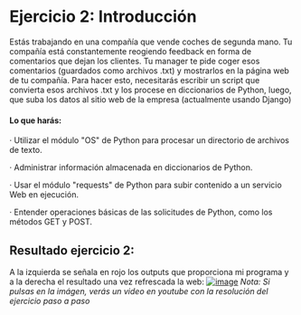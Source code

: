 # Ejercicio 2: Introducción

Estás trabajando en una compañía que vende coches de segunda mano. Tu compañía está constantemente reogiendo feedback en forma de comentarios que dejan los clientes. Tu manager te pide coger esos comentarios (guardados como archivos .txt) y mostrarlos en la página web de tu compañía. Para hacer esto, necesitarás escribir un script que convierta esos archivos .txt y los procese en diccionarios de Python, luego, que suba los datos al sitio web de la empresa (actualmente usando Django)

#### Lo que harás:

· Utilizar el módulo "OS" de Python para procesar un directorio de archivos de texto.

· Administrar información almacenada en diccionarios de Python.

· Usar el módulo "requests" de Python para subir contenido a un servicio Web en ejecución.

· Entender operaciones básicas de las solicitudes de Python, como los métodos GET y POST.


## Resultado ejercicio 2:
A la izquierda se señala en rojo los outputs que proporciona mi programa y a la derecha el resultado una vez refrescada la web:
[![image](https://github.com/user-attachments/assets/771a6fcd-2ab3-4d31-8e7a-46b012d91a11)](https://www.youtube.com/watch?v=mO5ZBmFdL60)
*Nota: Si pulsas en la imágen, verás un video en youtube con la resolución del ejercicio paso a paso*
